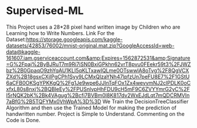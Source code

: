 # Supervised-ML
This Project uses a 28*28 pixel hand written image by Children who are Learning how to Write Numbers. Link For the Dataset:https://storage.googleapis.com/kaggle-datasets/42853/76002/mnist-original.mat.zip?GoogleAccessId=web-data@kaggle-161607.iam.gserviceaccount.com&amp;Expires=1562872531&amp;Signature=G%2Fpaj%2ByBJRuT7m9Ri7iSN0BxiGPkhn62vrT8pvu0FEekr59t3%2FJWZbz%2B0GpaqO9zhYqAU1KLI5qKLTxawIQLme0OTswwlA8oTvg%2F8QgVCXZXd%2B18gsxCXjIPgCPh1Syy9LCMxQIzaYNh47lpfzUn7peFU8E7%2F1GStU6aCFB0OKSgYPKKgQ%2Fg1Je9wpe6JJInTqFOx1Zx4wevvmNJ2clPDLK0oCxfxL80s8nxj%2BQBIeEy%2FPUSnlvpHhFDU9cH5mF9C6ZVYYmrG2yC%2FI5rNQK2bK%2Bk4VAgug%2Bcfi7BVBm0l8K817dv2WxEJdLqt7mQDCRMVIn7aBfG%2B5TQFYMx0VhWpA%3D%3D
We Train the DecisionTreeClassifier Algorithm and then use the Trained Model for making the prediction of handwritten number.
Project is Simple to Understand.
Commenting on the Code is Done.
